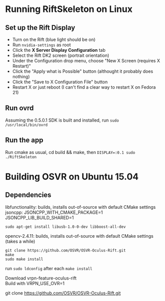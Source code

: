 Running RiftSkeleton on Linux
============

## Set up the Rift Display

 - Turn on the Rift (blue light should be on)
 - Run `nvidia-settings` as root
 - Click the **X Server Display Configuration** tab
 - Select the Rift DK2 screen (portrait orientation)
 - Under the Configuration drop menu, choose "New X Screen (requires X Restart)"
 - Click the "Apply what is Possible" button (althought it probably does nothing)
 - Click the "Save to X Configuration File" button
 - Restart X or just reboot (I can't find a clear way to restart X on Fedora 21)

## Run ovrd
Assuming the 0.5.0.1 SDK is built and installed, run `sudo /usr/local/bin/ovrd`

## Run the app
Run cmake as usual, cd build && make, then `DISPLAY=:0.1 sudo ./RiftSkeleton`


Building OSVR on Ubuntu 15.04
============

## Dependencies

libfunctionality: builds, installs out-of-source with default CMake settings  
jsoncpp: JSONCPP_WITH_CMAKE_PACKAGE=1 JSONCPP_LIB_BUILD_SHARED=1  

`sudo apt-get install libusb-1.0-0-dev libboost-all-dev`  

opencv-2.4.11: builds, installs out-of-source with default CMake settings (takes a while)  

`git clone https://github.com/OSVR/OSVR-Oculus-Rift.git`  
`make`  
`sudo make install`  

run `sudo ldconfig` after each `make install`  

Download vrpn-feature-oculus-rift  
Build with VRPN_USE_OVR=1  

git clone https://github.com/OSVR/OSVR-Oculus-Rift.git  



